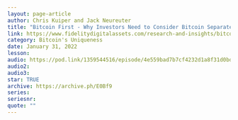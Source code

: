 ```yaml
---
layout: page-article
author: Chris Kuiper and Jack Neureuter
title: "Bitcoin First - Why Investors Need to Consider Bitcoin Separately From Other Digital Assets"
link: https://www.fidelitydigitalassets.com/research-and-insights/bitcoin-first
category: Bitcoin's Uniqueness
date: January 31, 2022
lesson: 
audio: https://pod.link/1359544516/episode/4e559bad7b7cf4232d1a8f31d0bdce36
audio2: 
audio3: 
star: TRUE
archive: https://archive.ph/E0Bf9
series: 
seriesnr: 
quote: ""
---
```

